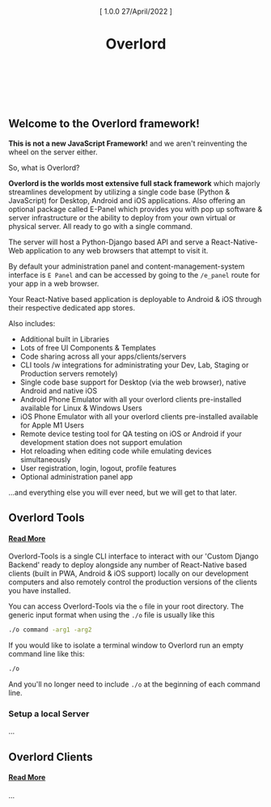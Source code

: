 
<div style="margin:0 0 128px 0;">
    <p align="center" style="border-bottom:0px;padding:9px 0 0 0;"> [ 1.0.0 27/April/2022 ] </p>
    <h1 align="center" style="margin-bottom:64px;border-bottom:0px;"> Overlord </h1>
</div>

## Welcome to the Overlord framework!

**This is not a new JavaScript Framework!** and we aren't reinventing the wheel on the server either.

So, what is Overlord?

**Overlord is the worlds most extensive full stack framework** which majorly streamlines development by utilizing a
single code base (Python & JavaScript) for Desktop, Android and iOS applications. Also offering an optional package
called E-Panel which provides you with pop up software & server infrastructure or the ability to deploy from your own
virtual or physical server. All ready to go with a single command.

The server will host a Python-Django based API and serve a React-Native-Web application to any web browsers that attempt
to visit it.

By default your administration panel and content-management-system interface is `E Panel` and can be accessed by going
to the `/e_panel` route for your app in a web browser.

Your React-Native based application is deployable to Android & iOS through their respective dedicated app stores.

Also includes:

- Additional built in Libraries
- Lots of free UI Components & Templates
- Code sharing across all your apps/clients/servers
- CLI tools /w integrations for administrating your Dev, Lab, Staging or Production servers remotely)
- Single code base support for Desktop (via the web browser), native Android and native iOS
- Android Phone Emulator with all your overlord clients pre-installed available for Linux & Windows Users
- iOS Phone Emulator with all your overlord clients pre-installed available for Apple M1 Users
- Remote device testing tool for QA testing on iOS or Android if your development station does not support emulation
- Hot reloading when editing code while emulating devices simultaneously
- User registration, login, logout, profile features
- Optional administration panel app

...and everything else you will ever need, but we will get to that later.


## Overlord Tools
#### [Read More](https://github.com/EasterCompany/Overlord/blob/main/tools)

Overlord-Tools is a single CLI interface to interact with our 'Custom Django Backend' ready to deploy alongside any
number of React-Native based clients (built in PWA, Android & iOS support) locally on our development computers and also
remotely control the production versions of the clients you have installed.

You can access Overlord-Tools via the `o` file in your root directory. The generic input format when using the `./o`
file is usually like this

```bash
./o command -arg1 -arg2
```

If you would like to isolate a terminal window to Overlord run an empty command line like this:

```bash
./o
```

And you'll no longer need to include `./o` at the beginning of each command line.


### Setup a local Server

...

## Overlord Clients
#### [Read More](https://github.com/EasterCompany/Overlord/tree/main/clients)

...
